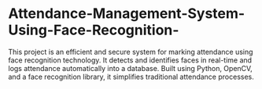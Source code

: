 # Attendance-Management-System-Using-Face-Recognition-
This project is an efficient and secure system for marking attendance using face recognition technology. It detects and identifies faces in real-time and logs attendance automatically into a database. Built using Python, OpenCV, and a face recognition library, it simplifies traditional attendance processes. 
